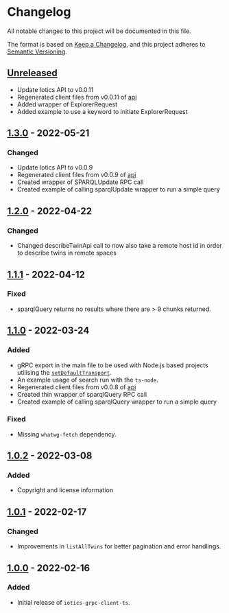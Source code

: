 # Changelog
All notable changes to this project will be documented in this file.

The format is based on [Keep a Changelog](https://keepachangelog.com/en/1.0.0/),
and this project adheres to [Semantic Versioning](https://semver.org/spec/v2.0.0.html).


## [Unreleased]
- Update Iotics API to v0.0.11
- Regenerated client files from v0.0.11 of [api](https://github.com/Iotic-Labs/api)
- Added wrapper of ExplorerRequest
- Added example to use a keyword to initiate ExplorerRequest

## [1.3.0] - 2022-05-21
### Changed
- Update Iotics API to v0.0.9
- Regenerated client files from v0.0.9 of [api](https://github.com/Iotic-Labs/api)
- Created wrapper of SPARQLUpdate RPC call
- Created example of calling sparqlUpdate wrapper to run a simple query

## [1.2.0] - 2022-04-22
### Changed
- Changed describeTwinApi call to now also take a remote host id in order to describe twins in remote spaces

## [1.1.1] - 2022-04-12
### Fixed
- sparqlQuery returns no results where there are > 9 chunks returned.

## [1.1.0] - 2022-03-24
### Added
- gRPC export in the main file to be used with Node.js based projects utilising the
  [`setDefaultTransport`](https://github.com/improbable-eng/grpc-web/tree/master/client/grpc-web-node-http-transport).
- An example usage of search run with the `ts-node`.
- Regenerated client files from v0.0.8 of [api](https://github.com/Iotic-Labs/api)
- Created thin wrapper of sparqlQuery RPC call
- Created example of calling sparqlQuery wrapper to run a simple query

### Fixed
- Missing `whatwg-fetch` dependency.

## [1.0.2] - 2022-03-08
### Added
- Copyright and license information


## [1.0.1] - 2022-02-17
### Changed
- Improvements in `listAllTwins` for better pagination and error handlings.


## [1.0.0] - 2022-02-16
### Added
- Initial release of `iotics-grpc-client-ts`.


[Unreleased]: https://github.com/Iotic-Labs/iotics-grpc-client-ts/compare/v1.3.0...HEAD
[1.3.0]: https://github.com/Iotic-Labs/iotics-grpc-client-ts/compare/v1.2.0...v1.3.0
[1.2.0]: https://github.com/Iotic-Labs/iotics-grpc-client-ts/compare/v1.1.1...v1.2.0
[1.1.1]: https://github.com/Iotic-Labs/iotics-grpc-client-ts/compare/v1.1.0...v1.1.1
[1.1.0]: https://github.com/Iotic-Labs/iotics-grpc-client-ts/compare/v1.0.2...v1.1.0
[1.0.2]: https://github.com/Iotic-Labs/iotics-grpc-client-ts/compare/v1.0.1...v1.0.2
[1.0.1]: https://github.com/Iotic-Labs/iotics-grpc-client-ts/compare/v1.0.0...v1.0.1
[1.0.0]: https://github.com/Iotic-Labs/iotics-grpc-client-ts/releases/tag/v1.0.0
